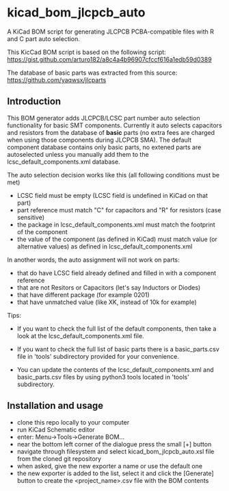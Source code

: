 # kicad_bom_jlcpcb_auto
A KiCad BOM script for generating JLCPCB PCBA-compatible files with R and C part auto selection.

This KicCad BOM script is based on the following script:
https://gist.github.com/arturo182/a8c4a4b96907cfccf616a1edb59d0389

The database of basic parts was extracted from this source:
https://github.com/yaqwsx/jlcparts

Introduction
----------------------
This BOM generator adds JLCPCB/LCSC part number auto selection functionality
for basic SMT components. Currently it auto selects capacitors and resistors
from the database of **basic** parts (no extra fees are charged when using those
components during JLCPCB SMA). The default component database contains only 
basic parts, no extened parts are autoselected unless you manually add them
to the lcsc_default_components.xml database.

The auto selection decision works like this (all following conditions must be met)
* LCSC field must be empty (LCSC field is undefined in KiCad on that part)
* part reference must match "C" for capacitors and "R" for resistors (case sensitive)
* the package in lcsc_default_components.xml must match the footprint of the component
* the value of the component (as defined in KiCad) must match value (or alternative values)
  as defined in lcsc_default_components.xml


In another words, the auto assignment will not work on parts:
* that do have LCSC field already defined and filled in with a component reference
* that are not Resitors or Capacitors (let's say Inductors or Diodes)
* that have different package (for example 0201)
* that have unmatched value (like XK, instead of 10k for example)

Tips:
* If you want to check the full list of the default components, then take a look
at the lcsc_default_components.xml file. 

* If you want to check the full list of basic parts there is a basic_parts.csv file
in 'tools' subdirectory provided for your convenience.

* You can update the contents of the lcsc_default_components.xml and basic_parts.csv
  files by using python3 tools located in 'tools' subdirectory.
  
Installation and usage
-----------------------------
* clone this repo locally to your computer
* run KiCad Schematic editor
* enter: Menu->Tools->Generate BOM...
* near the bottom left corner of the dialogue press the small [+] button
* navigate through filesystem and select kicad_bom_jlcpcb_auto.xsl file from the
  cloned git repository
* when asked, give the new exporter a name or use the default one
* the new exporter is added to the list, select it and click the [Generate] button
  to create the <project_name>.csv file with the BOM contents
